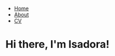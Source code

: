 <!DOCTYPE html>
<html>
	<head>
		<title>Prog109-F2022-Portifolio</title>
	</head>
	<body>
		<nav>
    		<ul>
        		<li><a href="/">Home</a></li>
	        	<li><a href="/Resume">About</a></li>
        		<li><a href="/Recepies">CV</a></li>
    		</ul>
		</nav>
		<div class="container">
    		<div class="blurb">
        		<h1>Hi there, I'm Isadora!</h1>
    		</div><!-- /.blurb -->
		</div><!-- /.container -->
